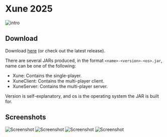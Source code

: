 # Xune 2025
![intro](https://github.com/user-attachments/assets/af88b693-da36-4206-80e6-a9465beb1514)

## Download

Download [here](https://nightly.link/J08nY/Xune/workflows/build/main/artifact.zip) (or check out the latest release).

There are several JARs produced, in the format `<name>-<version>-<os>.jar`, name can be one of the following:
 - Xune: Contains the single-player.
 - XuneClient: Contains the multi-player client.
 - XuneServer: Contains the multi-player server.

Version is self-explanatory, and os is the operating system the JAR is built for.

## Screenshots

![Screenshot](https://github.com/user-attachments/assets/a102ae4f-4729-4564-8a52-de58d258f15b)
![Screenshot](https://github.com/user-attachments/assets/0f1d751e-0b52-4b55-89fb-c119b042cd16)
![Screenshot](https://github.com/user-attachments/assets/bfa8fd39-2df2-426c-a326-0a55e130a6ac)
![Screenshot](https://github.com/user-attachments/assets/a6e00d47-5b2d-4d20-9b98-6630793daa13)
